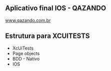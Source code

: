 ## Aplicativo final IOS - QAZANDO

www.qazando.com.br

## Estrutura para XCUITESTS

- XcUiTests
- Page objects
- BDD - Nativo
- IOS
